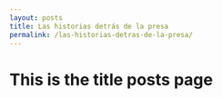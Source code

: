 ```yaml
---
layout: posts
title: Las historias detrás de la presa
permalink: /las-historias-detras-de-la-presa/
---
```


# This is the title posts page
